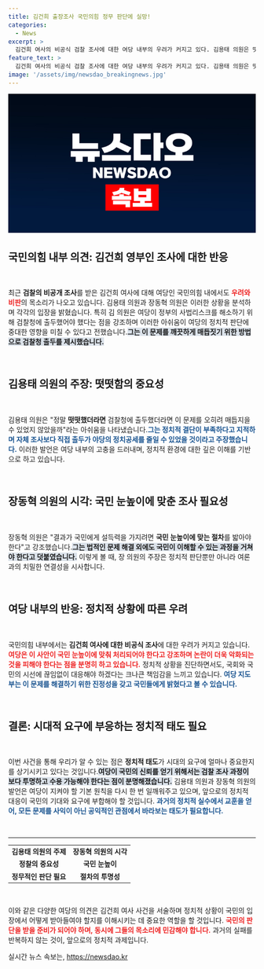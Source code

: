 ```yaml
---
title: 김건희 출장조사 국민의힘 정무 판단에 실망!
categories:
  - News
excerpt: >
  김건희 여사의 비공식 검찰 조사에 대한 여당 내부의 우려가 커지고 있다. 김용태 의원은 떳떳했다면 검찰에 출두했어야 했다며 정무적 아쉬움을 표했고, 장동혁 의원은 국민 눈높이에 맞는 절차가 중요하다고 강조했다. 국민의 시선이 쏠리는 이 사건의 향방은 과연?
feature_text: >
  김건희 여사의 비공식 검찰 조사에 대한 여당 내부의 우려가 커지고 있다. 김용태 의원은 떳떳했다면 검찰에 출두했어야 했다며 정무적 아쉬움을 표했고, 장동혁 의원은 국민 눈높이에 맞는 절차가 중요하다고 강조했다. 국민의 시선이 쏠리는 이 사건의 향방은 과연?
image: '/assets/img/newsdao_breakingnews.jpg'
---
```


<p><img src="/assets/img/newsdao_breakingnews.jpg" alt="firstkoreanews 속보" /></p>

<h2 data-ke-size="size26">국민의힘 내부 의견: 김건희 영부인 조사에 대한 반응</h2>

<p data-ke-size="size16">&nbsp;</p>

<p>최근 <b>검찰의 비공개 조사</b>를 받은 김건희 여사에 대해 여당인 국민의힘 내에서도 <b><span style="color: #ee2323;">우려와 비판</span></b>의 목소리가 나오고 있습니다. 김용태 의원과 장동혁 의원은 이러한 상황을 분석하며 각각의 입장을 밝혔습니다. 특히 김 의원은 여당이 정부의 사법리스크를 해소하기 위해 검찰청에 출두했어야 했다는 점을 강조하며 이러한 아쉬움이 여당의 정치적 판단에 중대한 영향을 미칠 수 있다고 전했습니다.<b><span style="background-color: #21538527;">그는 이 문제를 깨끗하게 매듭짓기 위한 방법으로 검찰청 출두를 제시했습니다.</span></b> </p>

<p data-ke-size="size16">&nbsp;</p>

<h2 data-ke-size="size26">김용태 의원의 주장: 떳떳함의 중요성</h2>

<p data-ke-size="size16">&nbsp;</p>

<p>김용태 의원은 "정말 <b>떳떳했더라면</b> 검찰청에 출두했더라면 이 문제를 오히려 매듭지을 수 있었지 않았을까"라는 아쉬움을 나타냈습니다.<b><span style="color: #1a5490;">그는 정치적 결단이 부족하다고 지적하며 자체 조사보다 직접 출두가 야당의 정치공세를 줄일 수 있었을 것이라고 주장했습니다.</span></b> 이러한 발언은 여당 내부의 고충을 드러내며, 정치적 환경에 대한 깊은 이해를 기반으로 하고 있습니다.</p>

<p data-ke-size="size16">&nbsp;</p>

<h2 data-ke-size="size26">장동혁 의원의 시각: 국민 눈높이에 맞춘 조사 필요성</h2>

<p data-ke-size="size16">&nbsp;</p>

<p>장동혁 의원은 "결과가 국민에게 설득력을 가지려면 <b>국민 눈높이에 맞는 절차</b>를 밟아야 한다"고 강조했습니다.<b><span style="background-color: #21538527;">그는 법적인 문제 해결 외에도 국민이 이해할 수 있는 과정을 거쳐야 한다고 덧붙였습니다.</span></b> 이렇게 볼 때, 장 의원의 주장은 정치적 판단뿐만 아니라 여론과의 치밀한 연결성을 시사합니다.</p>

<p data-ke-size="size16">&nbsp;</p>

<h2 data-ke-size="size26">여당 내부의 반응: 정치적 상황에 따른 우려</h2>

<p data-ke-size="size16">&nbsp;</p>

<p>국민의힘 내부에서는 <b>김건희 여사에 대한 비공식 조사</b>에 대한 우려가 커지고 있습니다.<b><span style="color: #ee2323;">여당은 이 사안이 국민 눈높이에 맞춰 처리되어야 한다고 강조하며 논란이 더욱 악화되는 것을 피해야 한다는 점을 분명히 하고 있습니다.</span></b> 정치적 상황을 진단하면서도, 국회와 국민의 시선에 끊임없이 대응해야 하겠다는 크나큰 책임감을 느끼고 있습니다. <b><span style="color: #1a5490;">여당 지도부는 이 문제를 해결하기 위한 진정성을 갖고 국민들에게 밝혔다고 볼 수 있습니다.</span></b> </p>

<p data-ke-size="size16">&nbsp;</p>

<h2 data-ke-size="size26">결론: 시대적 요구에 부응하는 정치적 태도 필요</h2>

<p data-ke-size="size16">&nbsp;</p>

<p>이번 사건을 통해 우리가 알 수 있는 점은 <b>정치적 태도</b>가 시대의 요구에 얼마나 중요한지를 상기시키고 있다는 것입니다.<b><span style="background-color: #21538527;">여당이 국민의 신뢰를 얻기 위해서는 검찰 조사 과정이 보다 투명하고 수용 가능해야 한다는 점이 분명해졌습니다.</span></b> 김용태 의원과 장동혁 의원의 발언은 여당이 지켜야 할 기본 원칙을 다시 한 번 일깨워주고 있으며, 앞으로의 정치적 대응이 국민의 기대와 요구에 부합해야 할 것입니다. <b><span style="color: #1a5490;">과거의 정치적 실수에서 교훈을 얻어, 모든 문제를 사익이 아닌 공익적인 관점에서 바라보는 태도가 필요합니다.</span></b></p>

<p data-ke-size="size16">&nbsp;</p>

<hr>

<table style="width: 100%;">
  <tbody>
    <tr>
      <td style="text-align: center; height: 17px;"><b>김용태 의원의 주제</b></td>
      <td style="text-align: center; height: 17px;"><b>장동혁 의원의 시각</b></td>
    </tr>
    <tr>
      <td style="text-align: center; height: 17px;"><b>정찰의 중요성</b></td>
      <td style="text-align: center; height: 17px;"><b>국민 눈높이</b></td>
    </tr>
    <tr>
      <td style="text-align: center; height: 17px;"><b>정무적인 판단 필요</b></td>
      <td style="text-align: center; height: 17px;"><b>절차의 투명성</b></td>
    </tr>
  </tbody>
</table>

<p data-ke-size="size16">&nbsp;</p>

<p>이와 같은 다양한 여당의 의견은 김건희 여사 사건을 서술하며 정치적 상황이 국민의 입장에서 어떻게 받아들여야 할지를 이해시키는 데 중요한 역할을 할 것입니다. <b><span style="color: #ee2323;">국민의 판단을 받을 준비가 되어야 하며, 동시에 그들의 목소리에 민감해야 합니다.</span></b> 과거의 실패를 반복하지 않는 것이, 앞으로의 정치적 과제입니다.</p>
실시간 뉴스 속보는, <a href="https://newsdao.kr" rel="dofollow">https://newsdao.kr</a>


